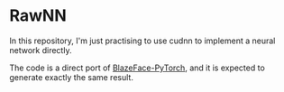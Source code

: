 # RawNN
In this repository, I'm just practising to use cudnn to implement a neural network directly.

The code is a direct port of [BlazeFace-PyTorch](https://github.com/hollance/BlazeFace-PyTorch), and it is expected to generate exactly the same result.


